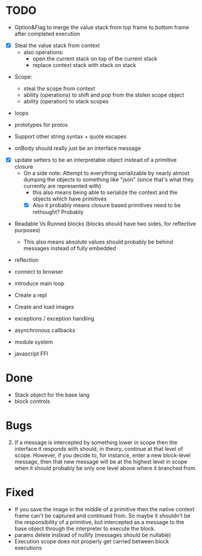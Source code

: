 
# TODO
- Option&Flag to merge the value stack from top frame to bottom frame after completed execution
- [x] Steal the value stack from context
    - also operations:
        - open the current stack on top of the current stack
        - replace context stack with stack on stack 
- Scope:
    - steal the scope from context
    - ability (operations) to shift and pop from the stolen scope object
    - ability (operation) to stack scopes
- loops
- prototypes for protos

- Support other string syntax + quote escapes

- onBody should really just be an interface message
- [x] update setters to be an interpretable object instead of a primitive closure
    - On a side note: Attempt to everything serializable by nearly almost dumping the objects to something like "json" (since that's what they currently are represented with)
        - this also means being able to serialize the context and the objects which have primitives
        - [x] Also it probably means closure based primitives need to be rethought? Probably

- Readable Vs Runned blocks (blocks should have two sides, for reflective purposes)
    - This also means absolute values should probably be behind messages instead of fully embedded

- reflection

- connect to browser
- introduce main loop
- Create a repl
- Create and load images
- exceptions / exception handling


- asynchronous callbacks
- module system
- javascript FFI

# Done
- Stack object for the base lang
- block controls

# Bugs
2. If a message is intercepted by something lower in scope then the interface it responds with should, in theory, continue at that level of scope. However, if you decide to, for instance, enter a new block-level message, then that new message will be at the highest level in scope when it should probably be only one level above where it branched from

# Fixed
- If you save the image in the middle of a primitive then the native context frame can't be captured and continued from. So maybe it shouldn't be the responsibility of a primitive, but intercepted as a message to the base object through the interpreter to execute the block.
- params delete instead of nullify (messages should be nullable)
- Execution scope does not properly get carried between block executions